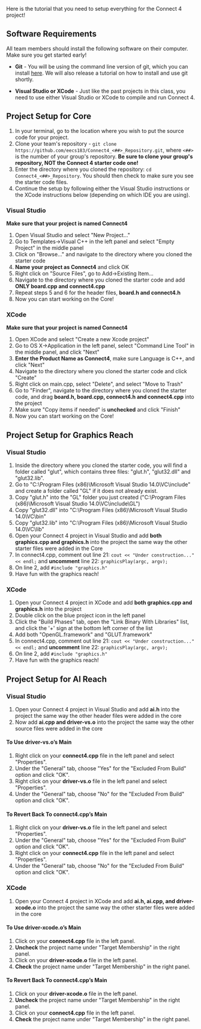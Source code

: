 Here is the tutorial that you need to setup everything for the Connect 4 project!

## Software Requirements

All team members should install the following software on their computer. Make sure you get started early!

* **Git** - You will be using the command line version of git, which you can install [here](http://git-scm.com/downloads). We will also release a tutorial on how to install and use git shortly.

* **Visual Studio or XCode** - Just like the past projects in this class, you need to use either Visual Studio or XCode to compile and run Connect 4.

## Project Setup for Core

1. In your terminal, go to the location where you wish to put the source code for your project.
2. Clone your team's repository - `git clone https://github.com/eecs183/Connect4_<##>_Repository.git`, where `<##>` is the number of your group's repository.
**Be sure to clone your group's repository, NOT the Connect 4 starter code one!**
3. Enter the directory where you cloned the repository: `cd Connect4_<##>_Repository`. You should then check to make sure you see the starter code files.
4. Continue the setup by following either the Visual Studio instructions or the XCode instructions below (depending on which IDE you are using).

### Visual Studio

**Make sure that your project is named Connect4**

1. Open Visual Studio and select "New Project..."
2. Go to Templates->Visual C++ in the left panel and select "Empty Project" in the middle panel
3. Click on "Browse..." and navigate to the directory where you cloned the starter code
4. **Name your project as Connect4** and click OK
5. Right click on "Source Files", go to Add->Existing Item...
6. Navigate to the directory where you cloned the starter code and add **ONLY board.cpp and connect4.cpp**
7. Repeat steps 5 and 6 for the header files, **board.h and connect4.h**
8. Now you can start working on the Core!

### XCode

**Make sure that your project is named Connect4**

1. Open XCode and select "Create a new Xcode project"
2. Go to OS X->Application in the left panel, select "Command Line Tool" in the middle panel, and click "Next"
3. **Enter the Product Name as Connect4**, make sure Language is C++, and click "Next"
4. Navigate to the directory where you cloned the starter code and click "Create"
5. Right click on main.cpp, select "Delete", and select "Move to Trash"
6. Go to "Finder", navigate to the directory where you cloned the starter code, and drag **board.h, board.cpp, connect4.h and connect4.cpp** into the project
7. Make sure "Copy items if needed" is **unchecked** and click "Finish"
8. Now you can start working on the Core!

## Project Setup for Graphics Reach

### Visual Studio

1. Inside the directory where you cloned the starter code, you will find a folder called "glut", which contains three files: "glut.h", "glut32.dll" and "glut32.lib".
2. Go to "C:\Program Files (x86)\Microsoft Visual Studio 14.0\VC\include\" and create a folder called "GL" if it does not already exist.
3. Copy "glut.h" into the "GL" folder you just created ("C:\Program Files (x86)\Microsoft Visual Studio 14.0\VC\include\GL\")
4. Copy "glut32.dll" into "C:\Program Files (x86)\Microsoft Visual Studio 14.0\VC\bin\"
5. Copy "glut32.lib" into "C:\Program Files (x86)\Microsoft Visual Studio 14.0\VC\lib\"
6. Open your Connect 4 project in Visual Studio and add **both graphics.cpp and graphics.h** into the project the same way the other starter files were added in the Core
7. In connect4.cpp, comment out line 21: `cout << "Under construction..." << endl;` and **uncomment** line 22: `graphicsPlay(argc, argv);`
8. On line 2, add `#include "graphics.h"`
9. Have fun with the graphics reach!

### XCode

1. Open your Connect 4 project in XCode and add **both graphics.cpp and graphics.h** into the project
2. Double click on the blue project icon in the left panel
3. Click the "Build Phases" tab, open the "Link Binary With Libraries" list, and click the '+' sign at the bottom left corner of the list
4. Add both "OpenGL.framework" and "GLUT.framework"
5. In connect4.cpp, comment out line 21: `cout << "Under construction..." << endl;` and **uncomment** line 22: `graphicsPlay(argc, argv);`
6. On line 2, add `#include "graphics.h"`
7. Have fun with the graphics reach!

## Project Setup for AI Reach

### Visual Studio

1. Open your Connect 4 project in Visual Studio and add **ai.h** into the project the same way the other header files were added in the core
2. Now add **ai.cpp and driver-vs.o** into the project the same way the other source files were added in the core

#### To Use driver-vs.o’s Main

1. Right click on your **connect4.cpp** file in the left panel and select "Properties".
2. Under the "General" tab, choose "Yes" for the "Excluded From Build" option and click "OK".
3. Right click on your **driver-vs.o** file in the left panel and select "Properties".
4. Under the "General" tab, choose "No" for the "Excluded From Build" option and click "OK".

#### To Revert Back To connect4.cpp’s Main

1. Right click on your **driver-vs.o** file in the left panel and select "Properties".
2. Under the "General" tab, choose "Yes" for the "Excluded From Build" option and click "OK".
3. Right click on your **connect4.cpp** file in the left panel and select "Properties".
4. Under the "General" tab, choose "No" for the "Excluded From Build" option and click "OK".

### XCode

1. Open your Connect 4 project in XCode and add **ai.h, ai.cpp, and driver-xcode.o** into the project the same way the other starter files were added in the core

#### To Use driver-xcode.o’s Main

1. Click on your **connect4.cpp** file in the left panel.
2. **Uncheck** the project name under "Target Membership" in the right panel.
3. Click on your **driver-xcode.o** file in the left panel.
4. **Check** the project name under "Target Membership" in the right panel.

#### To Revert Back To connect4.cpp’s Main

1. Click on your **driver-xcode.o** file in the left panel.
2. **Uncheck** the project name under "Target Membership" in the right panel.
3. Click on your **connect4.cpp** file in the left panel.
4. **Check** the project name under "Target Membership" in the right panel.